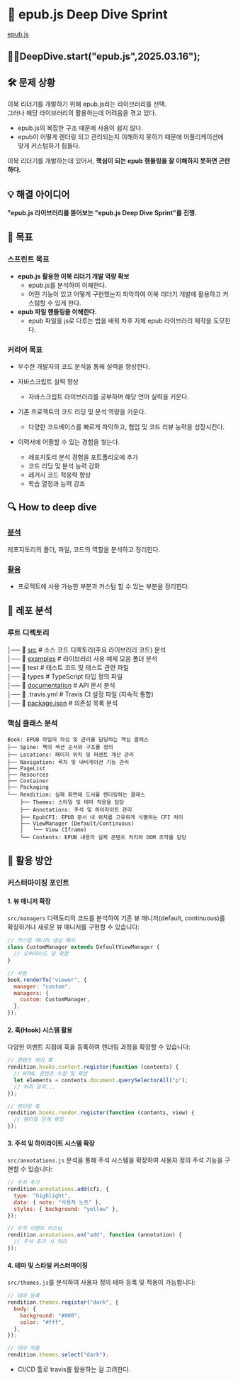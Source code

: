 # 📖 epub.js Deep Dive Sprint

[epub.js](https://github.com/futurepress/epub.js)

## 🏃‍♂️DeepDive.start("epub.js",2025.03.16");

## 🛠️ 문제 상황

이북 리더기를 개발하기 위해 epub.js라는 라이브러리를 선택.  
그러나 해당 라이브러리의 활용하는데 어려움을 겪고 있다.

- epub.js의 복잡한 구조 때문에 사용이 쉽지 않다.
- epub이 어떻게 렌더링 되고 관리되는지 이해하지 못하기 때문에 어플리케이션에 맞게 커스텀하기 힘들다.

이북 리더기를 개발하는데 있어서, **핵심이 되는 epub 핸들링을 잘 이해하지 못하면 곤란하다.**

## 💡 해결 아이디어

**"epub.js 라이브러리를 뜯어보는 "epub.js Deep Dive Sprint"를 진행.**

## 🎯 목표

### 스프린트 목표

- **epub.js 활용한 이북 리더기 개발 역량 확보**
  - epub.js를 분석하여 이해한다.
  - 어떤 기능이 있고 어떻게 구현했는지 파악하여 이북 리더기 개발에 활용하고 커스텀할 수 있게 한다.
- **epub 파일 핸들링을 이해한다.**
  - epub 파일을 js로 다루는 법을 배워 차후 자체 epub 라이브러리 제작을 도모한다.

### 커리어 목표

- 우수한 개발자의 코드 분석을 통해 실력을 향상한다.

- 자바스크립트 실력 향상

  - 자바스크립트 라이브러리를 공부하며 해당 언어 실력을 키운다.

- 기존 프로젝트의 코드 리딩 및 분석 역량을 키운다.

  - 다양한 코드베이스를 빠르게 파악하고, 협업 및 코드 리뷰 능력을 성장시킨다.

- 이력서에 어필할 수 있는 경험을 쌓는다.

  - 레포지토리 분석 경험을 포트폴리오에 추가
  - 코드 리딩 및 분석 능력 강화
  - 레거시 코드 적응력 향상
  - 학습 열정과 능력 강조

## 🔍 How to deep dive

### [분석](#레포-분석)

레포지토리의 폴더, 파일, 코드의 역할을 분석하고 정리한다.

### [활용](#활용-방안)

- 프로젝트에 사용 가능한 부분과 커스텀 할 수 있는 부분을 정리한다.

## 🚀 레포 분석

### 루트 디렉토리

│── 📂 [src](./src/index.md) # 소스 코드 디렉토리(주요 라이브러리 코드) 분석  
│── 📂 [examples](./examples/index.md) # 라이브러리 사용 예제 모음 폴더 분석  
│── 📂 test # 테스트 코드 및 테스트 관련 파일  
│── 📂 types # TypeScript 타입 정의 파일  
│── 📂 [documentation](./documentation/md/API.md) # API 문서 분석  
│── 📄 .travis.yml # Travis CI 설정 파일 (지속적 통합)  
│── 📄 [package.json](./dependencies-analysis.md) # 의존성 목록 분석

### 핵심 클래스 분석

```
Book: EPUB 파일의 파싱 및 관리를 담당하는 핵심 클래스
├── Spine: 책의 섹션 순서와 구조를 정의
├── Locations: 페이지 위치 및 퍼센트 계산 관리
├── Navigation: 목차 및 내비게이션 기능 관리
├── PageList
├── Resources
├── Container
├── Packaging
└── Rendition: 실제 화면에 도서를 렌더링하는 클래스
    ├── Themes: 스타일 및 테마 적용을 담당
    ├── Annotations: 주석 및 하이라이트 관리
    ├── EpubCFI: EPUB 문서 내 위치를 고유하게 식별하는 CFI 처리
    ├── ViewManager (Default/Continuous)
    │   └── View (Iframe)
    └── Contents: EPUB 내용의 실제 콘텐츠 처리와 DOM 조작을 담당
```

## 🔑 활용 방안

### 커스터마이징 포인트

#### 1. 뷰 매니저 확장

`src/managers` 디렉토리의 코드를 분석하여 기존 뷰 매니저(default, continuous)를 확장하거나 새로운 뷰 매니저를 구현할 수 있습니다:

```javascript
// 커스텀 매니저 생성 예시
class CustomManager extends DefaultViewManager {
  // 오버라이드 및 확장
}

// 사용
book.renderTo("viewer", {
  manager: "custom",
  managers: {
    custom: CustomManager,
  },
});
```

#### 2. 훅(Hook) 시스템 활용

다양한 이벤트 지점에 훅을 등록하여 렌더링 과정을 확장할 수 있습니다:

```javascript
// 콘텐츠 처리 훅
rendition.hooks.content.register(function (contents) {
  // HTML 콘텐츠 수정 및 확장
  let elements = contents.document.querySelectorAll("p");
  // 처리 로직...
});

// 렌더링 훅
rendition.hooks.render.register(function (contents, view) {
  // 렌더링 단계 확장
});
```

#### 3. 주석 및 하이라이트 시스템 확장

`src/annotations.js` 분석을 통해 주석 시스템을 확장하여 사용자 정의 주석 기능을 구현할 수 있습니다:

```javascript
// 주석 추가
rendition.annotations.add(cfi, {
  type: "highlight",
  data: { note: "사용자 노트" },
  styles: { background: "yellow" },
});

// 주석 이벤트 리스닝
rendition.annotations.on("add", function (annotation) {
  // 주석 추가 시 처리
});
```

#### 4. 테마 및 스타일 커스터마이징

`src/themes.js`를 분석하여 사용자 정의 테마 등록 및 적용이 가능합니다:

```javascript
// 테마 등록
rendition.themes.register("dark", {
  body: {
    background: "#000",
    color: "#fff",
  },
});

// 테마 적용
rendition.themes.select("dark");
```

- CI/CD 툴로 travis를 활용하는 걸 고려한다.
